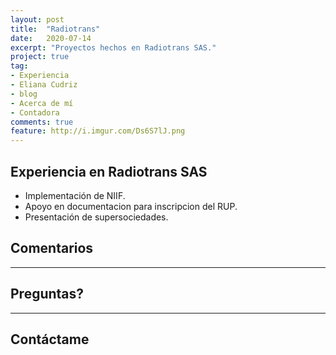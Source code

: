 ```yaml
---
layout: post
title:  "Radiotrans"
date:   2020-07-14
excerpt: "Proyectos hechos en Radiotrans SAS."
project: true
tag:
- Experiencia
- Eliana Cudriz
- blog
- Acerca de mí
- Contadora
comments: true
feature: http://i.imgur.com/Ds6S7lJ.png
---
```



## Experiencia en Radiotrans SAS
* Implementación de NIIF.
* Apoyo en documentacion para inscripcion del RUP.
* Presentación de supersociedades.


## Comentarios

---

## Preguntas?

---

## Contáctame
